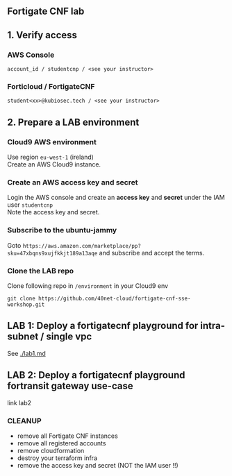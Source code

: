 ## Fortigate CNF lab

## 1. Verify access
### AWS Console
```
account_id / studentcnp / <see your instructor>
```
### Forticloud / FortigateCNF
```
student<xx>@kubiosec.tech / <see your instructor>
```

## 2. Prepare a LAB environment
### Cloud9 AWS environment
Use region `eu-west-1` (ireland) <br>
Create an AWS Cloud9 instance.

### Create an AWS access key and secret
Login the AWS console and create an **access key** and **secret** under the IAM user `studentcnp`<br>
Note the access key and secret.

### Subscribe to the ubuntu-jammy
Goto `https://aws.amazon.com/marketplace/pp?sku=47xbqns9xujfkkjt189a13aqe` and subscribe and accept the terms.

### Clone the LAB repo 
Clone following repo in `/environment` in your Cloud9 env
```
git clone https://github.com/40net-cloud/fortigate-cnf-sse-workshop.git
```

## LAB 1: Deploy a fortigatecnf playground for intra-subnet / single vpc
See [./lab1.md](./lab1.md)

## LAB 2: Deploy a fortigatecnf playground fortransit gateway use-case
link lab2

### CLEANUP 
- remove all Fortigate CNF instances
- remove all registered accounts
- remove cloudformation 
- destroy your terraform infra
- remove the access key and secret (NOT the IAM user !!)

